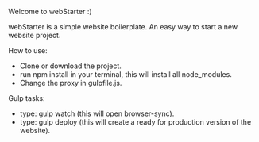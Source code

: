 Welcome to webStarter :)

webStarter is a simple website boilerplate.
An easy way to start a new website project.

How to use:
- Clone or download the project.
- run npm install in your terminal, this will install all node_modules.
- Change the proxy in gulpfile.js.

Gulp tasks:
- type: gulp watch (this will open browser-sync).
- type: gulp deploy (this will create a ready for production version of the website).
